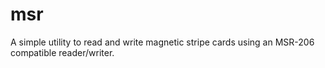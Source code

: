 # msr

A simple utility to read and write magnetic stripe cards using an MSR-206 compatible
reader/writer.

